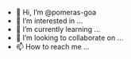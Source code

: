 - 👋 Hi, I’m @pomeras-goa
- 👀 I’m interested in ...
- 🌱 I’m currently learning ...
- 💞️ I’m looking to collaborate on ...
- 📫 How to reach me ...

<!---
pomeras-goa/pomeras-goa is a ✨ special ✨ repository because its `README.md` (this file) appears on your GitHub profile.
You can click the Preview link to take a look at your changes.
--->
